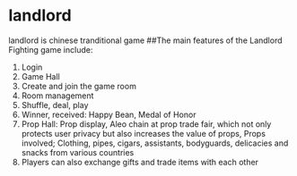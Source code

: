 # landlord
landlord is chinese tranditional game
##The main features of the Landlord Fighting game include:
1. Login
2. Game Hall
3. Create and join the game room
4. Room management
5. Shuffle, deal, play
6. Winner, received: Happy Bean, Medal of Honor
7. Prop Hall: Prop display, Aleo chain at prop trade fair, which not only protects user privacy but also increases the value of props,
Props involved; Clothing, pipes, cigars, assistants, bodyguards, delicacies and snacks from various countries
8. Players can also exchange gifts and trade items with each other
